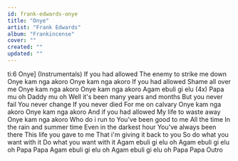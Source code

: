 ```yaml
---
id: frank-edwards-onye
title: "Onye"
artist: "Frank Edwards"
album: "Frankincense"
cover: ""
created: ""
updated: ""
---
```


ti:6 Onye]
(Instrumentals)
If you had allowed
The enemy to strike me down
Onye kam nga akoro
Onye kam nga akoro
If you had allowed
Shame all over me
Onye kam nga akoro
Onye kam nga akoro
Agam ebuli gi elu (4x)
Papa mu oh
Daddy mu oh
Well it's been many years and months
But you never fail
You never change
If you never died
For me on calvary
Onye kam nga akoro
Onye kam nga akoro
And if you had allowed
My life to waste away
Onye kam nga akoro
Who do i run to
You've been good to me
All the time
In the rain and summer time
Even in the darkest hour
You've always been there
This life you gave to me
That i'm giving it back to you
So do what you want with it
Do what you want with it
Agam ebuli gi elu oh
Agam ebuli gi elu oh
Papa
Papa
Agam ebuli gi elu oh
Agam ebuli gi elu oh
Papa
Papa
Outro